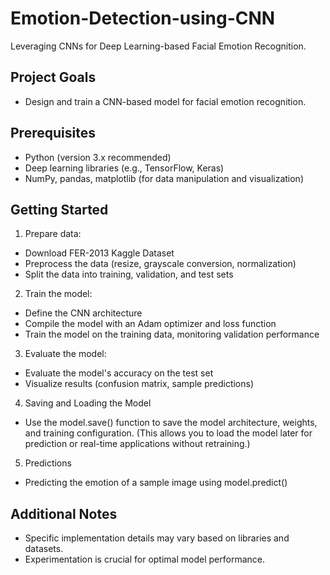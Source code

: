 # Emotion-Detection-using-CNN
Leveraging CNNs for Deep Learning-based Facial Emotion Recognition.

## Project Goals
- Design and train a CNN-based model for facial emotion recognition.

## Prerequisites
- Python (version 3.x recommended)
- Deep learning libraries (e.g., TensorFlow, Keras)
- NumPy, pandas, matplotlib (for data manipulation and visualization)

## Getting Started

1. Prepare data:
- Download FER-2013 Kaggle Dataset
- Preprocess the data (resize, grayscale conversion, normalization)
- Split the data into training, validation, and test sets

2. Train the model:
- Define the CNN architecture 
- Compile the model with an Adam optimizer and loss function
- Train the model on the training data, monitoring validation performance

3. Evaluate the model:
- Evaluate the model's accuracy on the test set
- Visualize results (confusion matrix, sample predictions)

4. Saving and Loading the Model
- Use the model.save() function to save the model architecture, weights, and training configuration. (This allows you to load the model later for prediction or real-time applications without retraining.)

5. Predictions
- Predicting the emotion of a sample image using model.predict()

## Additional Notes
- Specific implementation details may vary based on libraries and datasets.
- Experimentation is crucial for optimal model performance.

